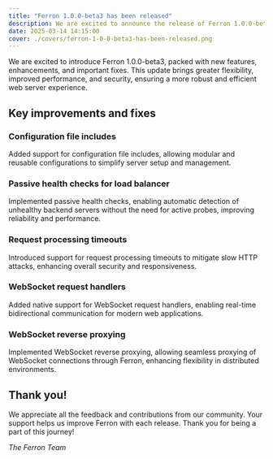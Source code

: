 ```yaml
---
title: "Ferron 1.0.0-beta3 has been released"
description: We are excited to announce the release of Ferron 1.0.0-beta3. This release brings several new features, improvements, and fixes.
date: 2025-03-14 14:15:00
cover: ./covers/ferron-1-0-0-beta3-has-been-released.png
---
```


We are excited to introduce Ferron 1.0.0-beta3, packed with new features, enhancements, and important fixes. This update brings greater flexibility, improved performance, and security, ensuring a more robust and efficient web server experience.

## Key improvements and fixes

### Configuration file includes

Added support for configuration file includes, allowing modular and reusable configurations to simplify server setup and management.

### Passive health checks for load balancer

Implemented passive health checks, enabling automatic detection of unhealthy backend servers without the need for active probes, improving reliability and performance.

### Request processing timeouts

Introduced support for request processing timeouts to mitigate slow HTTP attacks, enhancing overall security and responsiveness.

### WebSocket request handlers

Added native support for WebSocket request handlers, enabling real-time bidirectional communication for modern web applications.

### WebSocket reverse proxying

Implemented WebSocket reverse proxying, allowing seamless proxying of WebSocket connections through Ferron, enhancing flexibility in distributed environments.

## Thank you!

We appreciate all the feedback and contributions from our community. Your support helps us improve Ferron with each release. Thank you for being a part of this journey!

_The Ferron Team_
